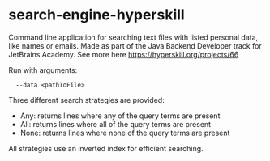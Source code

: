 # search-engine-hyperskill
Command line application for searching text files with listed personal data, like names or emails. Made as part of the Java Backend Developer track for JetBrains Academy. 
See more here https://hyperskill.org/projects/66  

Run with arguments:
```
  --data <pathToFile>
```

Three different search strategies are provided:
- Any: returns lines where any of the query terms are present
- All: returns lines where all of the query terms are present
- None: returns lines where none of the query terms are present

All strategies use an inverted index for efficient searching. 
